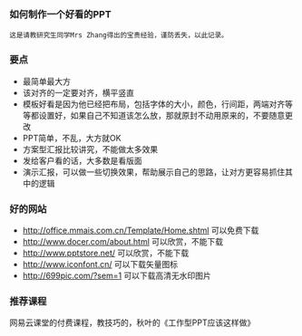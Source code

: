### 如何制作一个好看的PPT
```
这是请教研究生同学Mrs Zhang得出的宝贵经验，谨防丢失，以此记录。
```

### 要点

* 最简单最大方
* 该对齐的一定要对齐，横平竖直
* 模板好看是因为他已经把布局，包括字体的大小，颜色，行间距，两端对齐等等都设置好，如果自己不知道该怎么放，那就原封不动用原来的，不要随意更改
* PPT简单，不乱，大方就OK
* 方案型汇报比较讲究，不能做太多效果
* 发给客户看的话，大多数是看版面
* 演示汇报，可以做一些切换效果，帮助展示自己的思路，让对方更容易抓住其中的逻辑

### 好的网站
* http://office.mmais.com.cn/Template/Home.shtml    可以免费下载
* http://www.docer.com/about.html    可以欣赏，不能下载
* http://www.pptstore.net/    可以欣赏，不能下载
* http://www.iconfont.cn/    可以下载矢量图标
* http://699pic.com/?sem=1   可以下载高清无水印图片


### 推荐课程
网易云课堂的付费课程，教技巧的，秋叶的《工作型PPT应该这样做》
